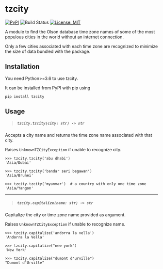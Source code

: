 # tzcity

<a href="https://pypi.org/ju-sh/tzcity"><img alt="PyPI" src="https://img.shields.io/pypi/v/tzcity"></a>
<img alt="Build Status" src="https://api.travis-ci.com/ju-sh/tzcity.svg?branch=master"></img>
<a href="https://github.com/ju-sh/tzcity/blob/master/LICENSE"><img alt="License: MIT" src="https://img.shields.io/pypi/l/tzcity"></a>

A module to find the Olson database time zone names of some of the most populous cities in the world without an internet connection.

Only a few cities associated with each time zone are recognized to minimize the size of data bundled with the package.

<h2>Installation</h2>

You need Python>=3.6 to use tzcity.

It can be installed from PyPI with pip using

    pip install tzcity

<h2>Usage</h2>

> ##### `tzcity.tzcity(city: str) -> str`

Accepts a city name and returns the time zone name associated with that city.

Raises `UnknownTZCityException` if unable to recognize city.

    >>> tzcity.tzcity('abu dhabi')
    'Asia/Dubai'

    >>> tzcity.tzcity('bandar seri begawan')
    'Asia/Brunei'

    >>> tzcity.tzcity('myanmar')  # a country with only one time zone
    'Asia/Yangon'

---

> ##### `tzcity.capitalize(name: str) -> str`

Capitalize the city or time zone name provided as argument.

Raises `UnknownTZCityException` if unable to recognize name.

    >>> tzcity.capitalize('andorra la vella')
    'Andorra la Vella'

    >>> tzcity.capitalize("new york")
    'New York'

    >>> tzcity.capitalize("dumont d'urville")
    "Dumont d'Urville"
